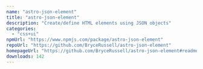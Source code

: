 ```yaml
---
name: "astro-json-element"
title: "astro-json-element"
description: "Create/define HTML elements using JSON objects"
categories:
  - "css+ui"
npmUrl: "https://www.npmjs.com/package/astro-json-element"
repoUrl: "https://github.com/BryceRussell/astro-json-element"
homepageUrl: "https://github.com/BryceRussell/astro-json-element#readme"
downloads: 142
---
```

